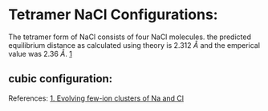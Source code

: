 # Tetramer NaCl Configurations:
The tetramer form of NaCl consists of four NaCl molecules.
the predicted equilibrium distance as calculated using theory is 2.312 $\mathring{A}$ and the emperical value was 2.36 $\mathring{A}$. [1](https://www.researchgate.net/publication/201976884_Evolving_few-ion_clusters_of_Na_and_Cl) 
## cubic configuration:



















References:
[1. Evolving few-ion clusters of Na and Cl](https://www.researchgate.net/publication/201976884_Evolving_few-ion_clusters_of_Na_and_Cl)

